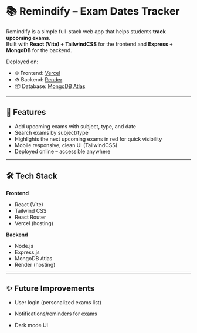 # 📚 Remindify – Exam Dates Tracker

Remindify is a simple full-stack web app that helps students **track upcoming exams**.  
Built with **React (Vite) + TailwindCSS** for the frontend and **Express + MongoDB** for the backend.  

Deployed on:
- 🌐 Frontend: [Vercel](https://vercel.com)
- ⚙️ Backend: [Render](https://render.com)
- 📦 Database: [MongoDB Atlas](https://www.mongodb.com/atlas)

---

## 🚀 Features
- Add upcoming exams with subject, type, and date  
- Search exams by subject/type  
- Highlights the next upcoming exams in red for quick visibility  
- Mobile responsive, clean UI (TailwindCSS)  
- Deployed online – accessible anywhere  

---

## 🛠️ Tech Stack
**Frontend**
- React (Vite)
- Tailwind CSS
- React Router
- Vercel (hosting)

**Backend**
- Node.js
- Express.js
- MongoDB Atlas
- Render (hosting)

---

## ✨ Future Improvements

- User login (personalized exams list)

- Notifications/reminders for exams

- Dark mode UI